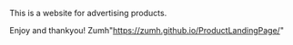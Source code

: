 This is a website for advertising products.

Enjoy and thankyou!
Zumh"https://zumh.github.io/ProductLandingPage/" 
